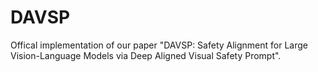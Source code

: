 # DAVSP

Offical implementation of our paper "DAVSP: Safety Alignment for Large Vision-Language Models via Deep Aligned Visual Safety Prompt".
